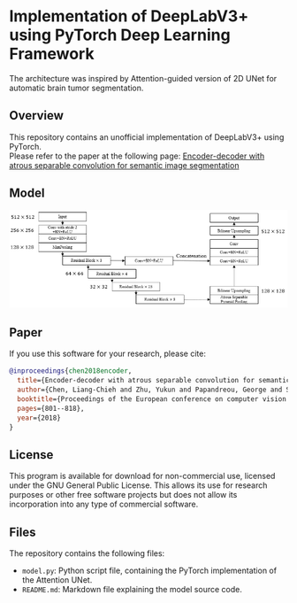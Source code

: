 
# Implementation of DeepLabV3+ using PyTorch Deep Learning Framework

The architecture was inspired by Attention-guided version of 2D UNet for automatic brain tumor segmentation. 

## Overview
This repository contains an unofficial implementation of DeepLabV3+ using PyTorch.<br/>
Please refer to the paper at the following page: 
[Encoder-decoder with atrous separable convolution for semantic image segmentation](https://openaccess.thecvf.com/content_ECCV_2018/html/Liang-Chieh_Chen_Encoder-Decoder_with_Atrous_ECCV_2018_paper.html "Visit")

## Model
![Local Image](DeepLabV3+.png "DeepLabV3+")
## Paper
If you use this software for your research, please cite:

```bibtex
@inproceedings{chen2018encoder,
  title={Encoder-decoder with atrous separable convolution for semantic image segmentation},
  author={Chen, Liang-Chieh and Zhu, Yukun and Papandreou, George and Schroff, Florian and Adam, Hartwig},
  booktitle={Proceedings of the European conference on computer vision (ECCV)},
  pages={801--818},
  year={2018}
}
```

## License
This program is available for download for non-commercial use, licensed under the GNU General Public License. This allows its use for research purposes or other free software projects but does not allow its incorporation into any type of commercial software.

## Files
The repository contains the following files:

- `model.py`: Python script file, containing the PyTorch implementation of the Attention UNet.
- `README.md`: Markdown file explaining the model source code.
